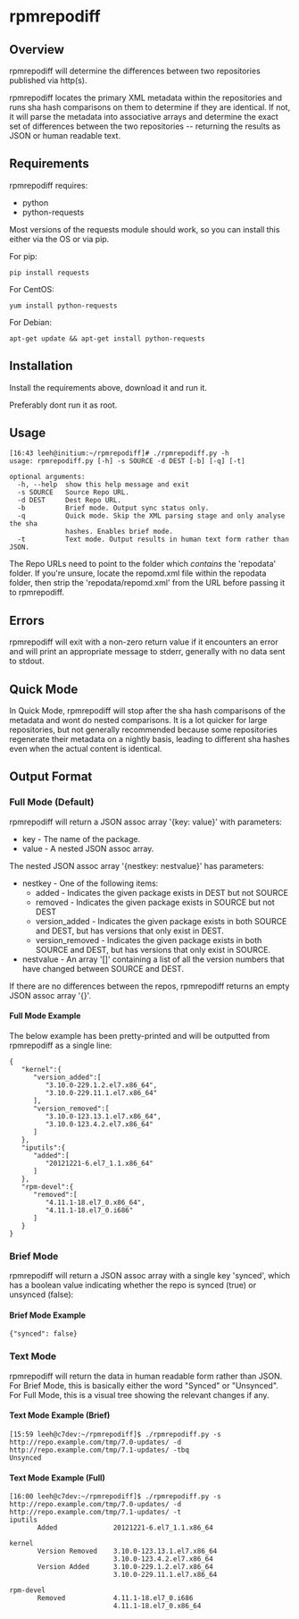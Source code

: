 # rpmrepodiff
## Overview
rpmrepodiff will determine the differences between two repositories published via
http(s).

rpmrepodiff locates the primary XML metadata within the repositories and runs sha
hash comparisons on them to determine if they are identical.  If not, it will parse
the metadata into associative arrays and determine the exact set of differences
between the two repositories -- returning the results as JSON or human readable text.

## Requirements
rpmrepodiff requires:

* python
* python-requests

Most versions of the requests module should work, so you can install this either via
the OS or via pip.

For pip:
```
pip install requests
```

For CentOS:
```
yum install python-requests
```

For Debian:
```
apt-get update && apt-get install python-requests
```

## Installation
Install the requirements above, download it and run it.

Preferably dont run it as root.

## Usage
```
[16:43 leeh@initium:~/rpmrepodiff]# ./rpmrepodiff.py -h
usage: rpmrepodiff.py [-h] -s SOURCE -d DEST [-b] [-q] [-t]

optional arguments:
  -h, --help  show this help message and exit
  -s SOURCE   Source Repo URL.
  -d DEST     Dest Repo URL.
  -b          Brief mode. Output sync status only.
  -q          Quick mode. Skip the XML parsing stage and only analyse the sha
              hashes. Enables brief mode.
  -t          Text mode. Output results in human text form rather than JSON.
```

The Repo URLs need to point to the folder which *contains* the 'repodata' folder.  If
you're unsure, locate the repomd.xml file within the repodata folder, then strip the 
'repodata/repomd.xml' from the URL before passing it to rpmrepodiff.

## Errors
rpmrepodiff will exit with a non-zero return value if it encounters an error and will
print an appropriate message to stderr, generally with no data sent to stdout.

## Quick Mode
In Quick Mode, rpmrepodiff will stop after the sha hash comparisons of the metadata and
wont do nested comparisons.  It is a lot quicker for large repositories, but not generally
recommended because some repositories regenerate their metadata on a nightly basis,
leading to different sha hashes even when the actual content is identical.

## Output Format
### Full Mode (Default)
rpmrepodiff will return a JSON assoc array '{key: value}' with parameters:

* key - The name of the package.
* value - A nested JSON assoc array.

The nested JSON assoc array '{nestkey: nestvalue}' has parameters:

* nestkey - One of the following items:
  * added - Indicates the given package exists in DEST but not SOURCE
  * removed - Indicates the given package exists in SOURCE but not DEST
  * version_added - Indicates the given package exists in both SOURCE and DEST, but has
    versions that only exist in DEST.
  * version_removed - Indicates the given package exists in both SOURCE and DEST, but has
    versions that only exist in SOURCE.
* nestvalue - An array '[]' containing a list of all the version numbers that have changed
  between SOURCE and DEST.

If there are no differences between the repos, rpmrepodiff returns an empty JSON assoc array '{}'.

#### Full Mode Example
The below example has been pretty-printed and will be outputted from rpmrepodiff as a single line:
```
{
   "kernel":{
      "version_added":[
         "3.10.0-229.1.2.el7.x86_64",
         "3.10.0-229.11.1.el7.x86_64"
      ],
      "version_removed":[
         "3.10.0-123.13.1.el7.x86_64",
         "3.10.0-123.4.2.el7.x86_64"
      ]
   },
   "iputils":{
      "added":[
         "20121221-6.el7_1.1.x86_64"
      ]
   },
   "rpm-devel":{
      "removed":[
         "4.11.1-18.el7_0.x86_64",
         "4.11.1-18.el7_0.i686"
      ]
   }
}
```

### Brief Mode
rpmrepodiff will return a JSON assoc array with a single key 'synced', which has a boolean
value indicating whether the repo is synced (true) or unsynced (false):

#### Brief Mode Example
```
{"synced": false}
```

### Text Mode
rpmrepodiff will return the data in human readable form rather than JSON.  For Brief Mode,
this is basically either the word "Synced" or "Unsynced".  For Full Mode, this is a visual
tree showing the relevant changes if any.

#### Text Mode Example (Brief)
```
[15:59 leeh@c7dev:~/rpmrepodiff]$ ./rpmrepodiff.py -s http://repo.example.com/tmp/7.0-updates/ -d http://repo.example.com/tmp/7.1-updates/ -tbq
Unsynced
```

#### Text Mode Example (Full)
````
[16:00 leeh@c7dev:~/rpmrepodiff]$ ./rpmrepodiff.py -s http://repo.example.com/tmp/7.0-updates/ -d http://repo.example.com/tmp/7.1-updates/ -t
iputils
       Added              20121221-6.el7_1.1.x86_64

kernel
       Version Removed    3.10.0-123.13.1.el7.x86_64
                          3.10.0-123.4.2.el7.x86_64
       Version Added      3.10.0-229.1.2.el7.x86_64
                          3.10.0-229.11.1.el7.x86_64

rpm-devel
       Removed            4.11.1-18.el7_0.i686
                          4.11.1-18.el7_0.x86_64
````
